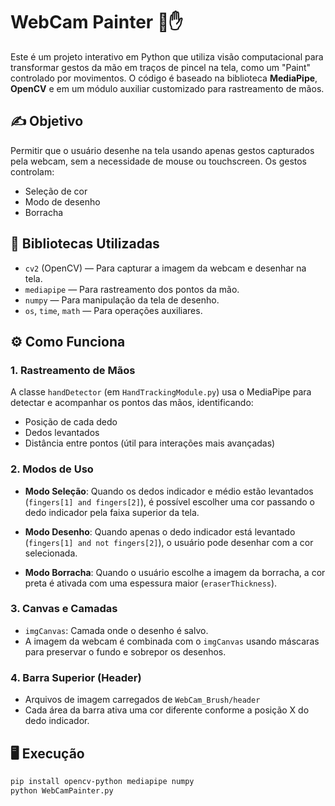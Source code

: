 # WebCam Painter 🎨✋

Este é um projeto interativo em Python que utiliza visão computacional para transformar gestos da mão em traços de pincel na tela, como um "Paint" controlado por movimentos. O código é baseado na biblioteca **MediaPipe**, **OpenCV** e em um módulo auxiliar customizado para rastreamento de mãos.

## ✍️ Objetivo

Permitir que o usuário desenhe na tela usando apenas gestos capturados pela webcam, sem a necessidade de mouse ou touchscreen. Os gestos controlam:

- Seleção de cor
- Modo de desenho
- Borracha

## 🧠 Bibliotecas Utilizadas

- `cv2` (OpenCV) — Para capturar a imagem da webcam e desenhar na tela.
- `mediapipe` — Para rastreamento dos pontos da mão.
- `numpy` — Para manipulação da tela de desenho.
- `os`, `time`, `math` — Para operações auxiliares.


## ⚙️ Como Funciona

### 1. **Rastreamento de Mãos**

A classe `handDetector` (em `HandTrackingModule.py`) usa o MediaPipe para detectar e acompanhar os pontos das mãos, identificando:

- Posição de cada dedo
- Dedos levantados
- Distância entre pontos (útil para interações mais avançadas)

### 2. **Modos de Uso**

- **Modo Seleção**: Quando os dedos indicador e médio estão levantados (`fingers[1] and fingers[2]`), é possível escolher uma cor passando o dedo indicador pela faixa superior da tela.
  
- **Modo Desenho**: Quando apenas o dedo indicador está levantado (`fingers[1] and not fingers[2]`), o usuário pode desenhar com a cor selecionada.

- **Modo Borracha**: Quando o usuário escolhe a imagem da borracha, a cor preta é ativada com uma espessura maior (`eraserThickness`).

### 3. **Canvas e Camadas**

- `imgCanvas`: Camada onde o desenho é salvo.
- A imagem da webcam é combinada com o `imgCanvas` usando máscaras para preservar o fundo e sobrepor os desenhos.

### 4. **Barra Superior (Header)**

- Arquivos de imagem carregados de `WebCam_Brush/header`
- Cada área da barra ativa uma cor diferente conforme a posição X do dedo indicador.

## 🖥️ Execução

```bash
pip install opencv-python mediapipe numpy
python WebCamPainter.py


